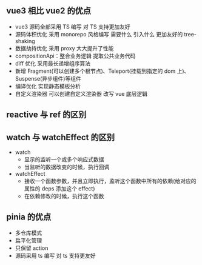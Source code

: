 ## vue3 相比 vue2 的优点

- vue3 源码全部采用 TS 编写 对 TS 支持更加友好
- 源码体积优化 采用 monorepo 风格编写 需要什么 引入什么 更加友好的 tree-shaking
- 数据劫持优化 采用 proxy 大大提升了性能
- compositionApi：整合业务逻辑 提取公共业务代码
- diff 优化 采用最长递增组序算法
- 新增 Fragment(可以创建多个根节点)、Teleport(挂载到指定的 dom 上)、Suspense(异步组件)等组件
- 编译优化 实现静态模板分析
- 自定义渲染器 可以创建自定义渲染器 改写 vue 底层逻辑

## reactive 与 ref 的区别

## watch 与 watchEffect 的区别

- watch
  - 显示的监听一个或多个响应式数据
  - 当监听的数据改变的时候，执行回调
- watchEffect
  - 接收一个函数参数，并且立即执行，监听这个函数中所有的依赖(给对应的属性的 deps 添加这个 effect)
  - 在依赖修改的时候，执行这个函数

## pinia 的优点

- 多仓库模式
- 扁平化管理
- 只保留 action
- 源码采用 ts 编写 对 ts 支持更友好
